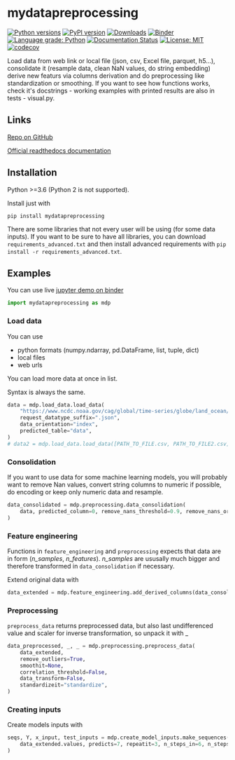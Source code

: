 # mydatapreprocessing

[![Python versions](https://img.shields.io/pypi/pyversions/mydatapreprocessing.svg)](https://pypi.python.org/pypi/mydatapreprocessing/) [![PyPI version](https://badge.fury.io/py/mydatapreprocessing.svg)](https://badge.fury.io/py/mydatapreprocessing) [![Downloads](https://pepy.tech/badge/mydatapreprocessing)](https://pepy.tech/project/mydatapreprocessing) [![Binder](https://mybinder.org/badge_logo.svg)](https://mybinder.org/v2/gh/Malachov/mydatapreprocessing/HEAD?filepath=demo.ipynb) [![Language grade: Python](https://img.shields.io/lgtm/grade/python/g/Malachov/mydatapreprocessing.svg?logo=lgtm&logoWidth=18)](https://lgtm.com/projects/g/Malachov/mydatapreprocessing/context:python) [![Documentation Status](https://readthedocs.org/projects/mydatapreprocessing/badge/?version=latest)](https://mydatapreprocessing.readthedocs.io/?badge=latest) [![License: MIT](https://img.shields.io/badge/License-MIT-yellow.svg)](https://opensource.org/licenses/MIT) [![codecov](https://codecov.io/gh/Malachov/mydatapreprocessing/branch/master/graph/badge.svg)](https://codecov.io/gh/Malachov/mydatapreprocessing)

Load data from web link or local file (json, csv, Excel file, parquet, h5...), consolidate it (resample data, clean NaN values, do string embedding) derive new featurs via columns derivation and do preprocessing like
standardization or smoothing. If you want to see how functions works, check it's docstrings - working examples with printed results are also in tests - visual.py.

## Links

[Repo on GitHub](https://github.com/Malachov/mydatapreprocessing)

[Official readthedocs documentation](https://mydatapreprocessing.readthedocs.io)


## Installation

Python >=3.6 (Python 2 is not supported).

Install just with

```console
pip install mydatapreprocessing
```

There are some libraries that not every user will be using (for some data inputs).
If you want to be sure to have all libraries, you can download `requirements_advanced.txt` and then install
advanced requirements with `pip install -r requirements_advanced.txt`.


## Examples

You can use live [jupyter demo on binder](https://mybinder.org/v2/gh/Malachov/mydatapreprocessing/HEAD?filepath=demo.ipynb)

<!--phmdoctest-setup-->
```python
import mydatapreprocessing as mdp
```

### Load data
You can use
- python formats (numpy.ndarray, pd.DataFrame, list, tuple, dict)
- local files
- web urls

You can load more data at once in list.

Syntax is always the same.

<!--phmdoctest-label test_load_data-->
<!--phmdoctest-share-names-->
```python
data = mdp.load_data.load_data(
    "https://www.ncdc.noaa.gov/cag/global/time-series/globe/land_ocean/ytd/12/1880-2016.json",
    request_datatype_suffix=".json",
    data_orientation="index",
    predicted_table="data",
)
# data2 = mdp.load_data.load_data([PATH_TO_FILE.csv, PATH_TO_FILE2.csv])
```

### Consolidation
If you want to use data for some machine learning models, you will probably want to remove Nan values, convert string columns to numeric if possible, do encoding or keep only numeric data and resample.

<!--phmdoctest-label test_consolidation-->
<!--phmdoctest-share-names-->
```python
data_consolidated = mdp.preprocessing.data_consolidation(
    data, predicted_column=0, remove_nans_threshold=0.9, remove_nans_or_replace="interpolate"
)
```

### Feature engineering
Functions in `feature_engineering` and `preprocessing` expects that data are in form (*n_samples*, *n_features*).
*n_samples* are ususally much bigger and therefore transformed in `data_consolidation` if necessary.

Extend original data with

<!--phmdoctest-label test_feature_engineering-->
<!--phmdoctest-share-names-->
```python
data_extended = mdp.feature_engineering.add_derived_columns(data_consolidated, differences=True, rolling_means=32)
```

### Preprocessing
`preprocess_data` returns preprocessed data, but also last undifferenced value and scaler for inverse
transformation, so unpack it with _

<!--phmdoctest-label test_preprocess_data-->
<!--phmdoctest-share-names-->
```python
data_preprocessed, _, _ = mdp.preprocessing.preprocess_data(
    data_extended,
    remove_outliers=True,
    smoothit=None,
    correlation_threshold=False,
    data_transform=False,
    standardizeit="standardize",
)
```

### Creating inputs
Create models inputs with

<!--phmdoctest-label test_create_inputs-->
<!--phmdoctest-share-names-->
```python
seqs, Y, x_input, test_inputs = mdp.create_model_inputs.make_sequences(
    data_extended.values, predicts=7, repeatit=3, n_steps_in=6, n_steps_out=1, constant=1
)
```
